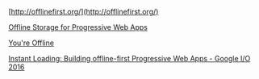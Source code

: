 [http://offlinefirst.org/](http://offlinefirst.org/)

[Offline Storage for Progressive Web Apps](https://developers.google.com/web/fundamentals/instant-and-offline/web-storage/offline-for-pwa)

[You're Offline](https://mxb.at/blog/youre-offline/)

[Instant Loading: Building offline-first Progressive Web Apps - Google I/O 2016](https://www.youtube.com/watch?v=cmGr0RszHc8)